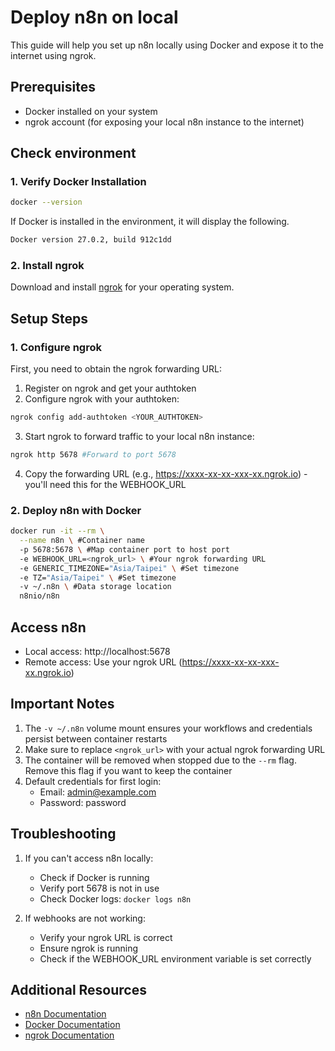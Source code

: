 # Deploy n8n on local
This guide will help you set up n8n locally using Docker and expose it to the internet using ngrok.

## Prerequisites
- Docker installed on your system
- ngrok account (for exposing your local n8n instance to the internet)

## Check environment
### 1. Verify Docker Installation
```bash
docker --version
```
If Docker is installed in the environment, it will display the following.
```bash
Docker version 27.0.2, build 912c1dd
```

### 2. Install ngrok
Download and install [ngrok](https://ngrok.com/downloads/linux) for your operating system.

## Setup Steps

### 1. Configure ngrok
First, you need to obtain the ngrok forwarding URL:
1. Register on ngrok and get your authtoken
2. Configure ngrok with your authtoken:
```bash
ngrok config add-authtoken <YOUR_AUTHTOKEN>
```
3. Start ngrok to forward traffic to your local n8n instance:
```bash
ngrok http 5678 #Forward to port 5678
```
4. Copy the forwarding URL (e.g., https://xxxx-xx-xx-xxx-xx.ngrok.io) - you'll need this for the WEBHOOK_URL

### 2. Deploy n8n with Docker
```bash
docker run -it --rm \
  --name n8n \ #Container name
  -p 5678:5678 \ #Map container port to host port
  -e WEBHOOK_URL=<ngrok_url> \ #Your ngrok forwarding URL
  -e GENERIC_TIMEZONE="Asia/Taipei" \ #Set timezone
  -e TZ="Asia/Taipei" \ #Set timezone
  -v ~/.n8n \ #Data storage location
  n8nio/n8n
```

## Access n8n
- Local access: http://localhost:5678
- Remote access: Use your ngrok URL (https://xxxx-xx-xx-xxx-xx.ngrok.io)

## Important Notes
1. The `-v ~/.n8n` volume mount ensures your workflows and credentials persist between container restarts
2. Make sure to replace `<ngrok_url>` with your actual ngrok forwarding URL
3. The container will be removed when stopped due to the `--rm` flag. Remove this flag if you want to keep the container
4. Default credentials for first login:
   - Email: admin@example.com
   - Password: password

## Troubleshooting
1. If you can't access n8n locally:
   - Check if Docker is running
   - Verify port 5678 is not in use
   - Check Docker logs: `docker logs n8n`

2. If webhooks are not working:
   - Verify your ngrok URL is correct
   - Ensure ngrok is running
   - Check if the WEBHOOK_URL environment variable is set correctly

## Additional Resources
- [n8n Documentation](https://docs.n8n.io/)
- [Docker Documentation](https://docs.docker.com/)
- [ngrok Documentation](https://ngrok.com/docs)